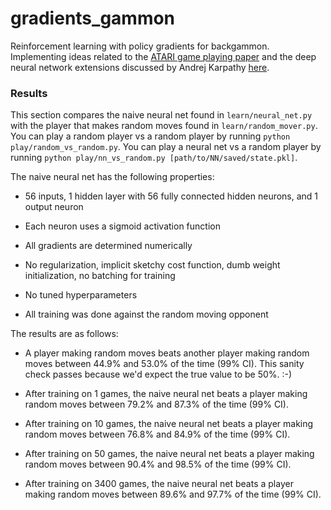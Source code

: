 # gradients_gammon

Reinforcement learning with policy gradients for backgammon.   Implementing
ideas related to the
[ATARI game playing paper](http://www.nature.com/nature/journal/v518/n7540/abs/nature14236.html)
and the deep neural network extensions discussed by
Andrej Karpathy [here](http://karpathy.github.io/2016/05/31/rl/).


### Results

This section compares the naive neural net found in ```learn/neural_net.py```
with the player that makes random moves found in ```learn/random_mover.py```.
You can play a random player vs a random player by running 
```python play/random_vs_random.py```.  You can play a neural net vs a random
player by running ```python play/nn_vs_random.py [path/to/NN/saved/state.pkl]```.

The naive neural net has the following properties:

* 56 inputs, 1 hidden layer with 56 fully connected hidden neurons, and
  1 output neuron

* Each neuron uses a sigmoid activation function

* All gradients are determined numerically

* No regularization, implicit sketchy cost function, dumb weight
  initialization, no batching for training

* No tuned hyperparameters

* All training was done against the random moving opponent

The results are as follows:

* A player making random moves beats another player
  making random moves between 44.9% and 53.0% of the time (99% CI). This 
  sanity check passes because we'd expect the true value to be 50%. :-)

* After training on 1 games, the naive neural net
  beats a player making random moves between 79.2% and 87.3% of the time
  (99% CI).

* After training on 10 games, the naive neural net
  beats a player making random moves between 76.8% and 84.9% of the time
  (99% CI).

* After training on 50 games, the naive neural net
  beats a player making random moves between 90.4% and 98.5% of the time
  (99% CI).

* After training on 3400 games, the naive neural net
  beats a player making random moves between 89.6% and 97.7% of the time
  (99% CI).

